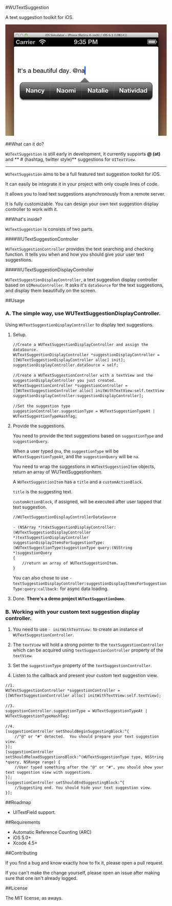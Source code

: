 #WUTextSuggestion

A text suggestion toolkit for iOS.

![ScreenShot](Screenshots/screenshot.png)

##What can it do?

`WUTextSuggestion` is still early in development, it currently supports **@ (at)** and ** # (hashtag, twitter style)** suggestions for `UITextView`.

------

`WUTextSuggestion` aims to be a full featured text suggestion toolkit for iOS. 

It can easily be integrate it in your project with only couple lines of code.

It allows you to load text suggestions asynchronously from a remote server.

It is fully customizable. You can design your own text suggestion display controller to work with it.

##What's inside?

`WUTextSuggestion` is consists of two parts.

####WUTextSuggestionController

`WUTextSuggestionController` provides the text searching and checking function. It tells you when and how you should give your user text suggestions.

####WUTextSuggestionDisplayController

`WUTextSuggestionDisplayController`, a text suggestion display controller based on `UIMenuController`. It asks it's `dataSource` for the text suggestions, and display them beautifully on the screen.

##Usage

### A. The simple way, use WUTextSuggestionDisplayController.

Using `WUTextSuggestionDisplayController` to display text suggestions.

1. Setup.

	```
	//Create a WUTextSuggestionDisplayController and assign the dataSource.
	WUTextSuggestionDisplayController *suggestionDisplayController = [[WUTextSuggestionDisplayController alloc] init];
	suggestionDisplayController.dataSource = self;
	
	//Create a WUTextSuggestionController with a textView and the suggestionDisplayController you just created.
	WUTextSuggestionController *suggestionController = [[WUTextSuggestionController alloc] initWithTextView:self.textView suggestionDisplayController:suggestionDisplayController];
	
	//Set the suggestion type
	suggestionController.suggestionType = WUTextSuggestionTypeAt | WUTextSuggestionTypeHashTag;
	
	```

2. Provide the suggestions.

	You need to provide the text suggestions based on `suggestionType` and `suggestionQuery`.
	
	When a user typed `@na`, the `suggestionType` will be `WUTextSuggestionTypeAt`, and the `suggestionQuery` will be `na`.
	
	You need to wrap the suggestions in `WUTextSuggestionItem` objects, return an array of WUTextSuggestionItem.
	
	A `WUTextSuggestionItem` has a `title` and a `customActionBlock`. 
	
	`title` is the suggesting text. 
	
	`customActionBlock`, if assigned, will be executed after user tapped that text suggestion.
	
	```
	//WUTextSuggestionDisplayControllerDataSource
	
	- (NSArray *)textSuggestionDisplayController:(WUTextSuggestionDisplayController *)textSuggestionDisplayController suggestionDisplayItemsForSuggestionType:(WUTextSuggestionType)suggestionType query:(NSString *)suggestionQuery
	{
		//return an array of WUTextSuggestionItem.
	}
	
	```
	
	You can also chose to use `-textSuggestionDisplayController:suggestionDisplayItemsForSuggestionType:query:callback:` for async data loading.		
	
3. Done. **There's a demo project `WUTextSuggestionDemo`**.

### B. Working with your custom text suggestion display controller.

1. You need to use `- initWithTextView:` to create an instance of `WUTextSuggestionController`. 

2. The `textView` will hold a strong pointer to the `textSuggestionController` which can be acquired using `textSuggestionController` property of the `textView`.

3. Set the `suggestionType` property of the `textSuggestionController`.

4. Listen to the callback and present your custom text suggestion view.


```
//1.
WUTextSuggestionController *suggestionController = [[WUTextSuggestionController alloc] initWithTextView:self.textView];

//3.
suggestionController.suggestionType = WUTextSuggestionTypeAt | WUTextSuggestionTypeHashTag;

//4.
[suggestionController setShouldBeginSuggestingBlock:^{
	//"@" or "#" detected. 	You should prepare your text suggestion view.
}];
[suggestionController setShouldReloadSuggestionsBlock:^(WUTextSuggestionType type, NSString *query, NSRange range) {
	//User typed something after the "@" or "#", you should show your text suggestion view with suggestions.
}];
[suggestionController setShouldEndSuggestingBlock:^{
	//Suggesting end. You should hide your text suggestion view.
}];

```

##Roadmap

- UITextField support.

##Requirements

- Automatic Reference Counting (ARC)
- iOS 5.0+
- Xcode 4.5+

##Contributing

If you find a bug and know exactly how to fix it, please open a pull request.

If you can't make the change yourself, please open an issue after making sure that one isn't already logged.

##License

The MIT license, as aways.